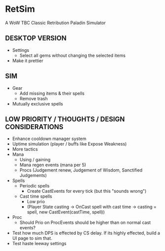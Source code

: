 # RetSim
A WoW TBC Classic Retribution Paladin Simulator

## DESKTOP VERSION
* Settings
  * Select all gems without changing the selected items
* Make it prettier

## SIM
* Gear 
  * Add missing items & their spells
  * Remove trash
* Mutually exclusive spells

## LOW PRIORITY / THOUGHTS / DESIGN CONSIDERATIONS
* Enhance cooldown manager system
* Uptime simulation (player / buffs like Expose Weakness)
* More tactics  
* Mana
  * Using / gaining
  * Mana regen events (mana per 5)
  * Procs (Judgement renew, Judgement of Wisdom, Sanctified Judgements)
* Spells
  * Periodic spells
    * Create CastEvents for every tick (but this "sounds wrong")   
  * Cast time spells
    * Low prio
    * (Player State casting -> OnCast spell with cast time -> casting = spell, new CastEvent(castTime, spell))  
* Proc
  * Should Prio on ProcEvents should be higher than on normal cast events?
* Test how much DPS is effected by CS delay. If its highly effected, build a UI page to sim that.
* Test haste leeway settings
